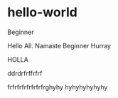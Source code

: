 # hello-world

Beginner

Hello All. Namaste
Beginner Hurray

HOLLA

ddrdrfrffrfrf

frfrfrfrfrfrfrfrghyhy
hyhyhyhyhyhy

